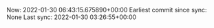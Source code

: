 Now: 2022-01-30 06:43:15.675890+00:00 Earliest commit since sync: None Last sync: 2022-01-30 03:26:55+00:00
